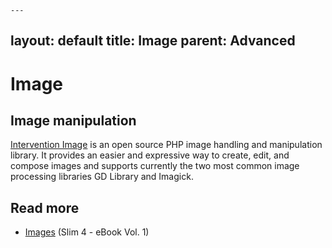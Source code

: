     ---
layout: default
title: Image
parent: Advanced
---

# Image

## Image manipulation

[Intervention Image](http://image.intervention.io/) is an open source PHP 
image handling and manipulation library.
It provides an easier and expressive way to create, edit, 
and compose images and supports currently the two most common image 
processing libraries GD Library and Imagick.

## Read more

* [Images](https://ko-fi.com/s/5f182b4b22) (Slim 4 - eBook Vol. 1)
